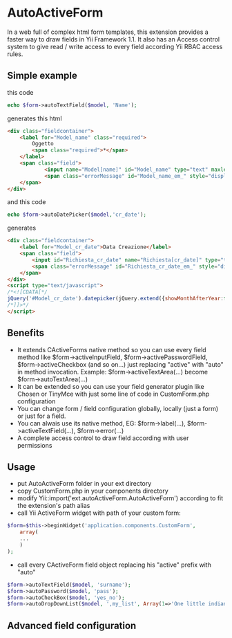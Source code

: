 # AutoActiveForm

In a web full of complex html form templates, this extension provides a faster way to draw fields in Yii Framework 1.1.
It also has an Access control system to give read / write access to every field according Yii RBAC access rules.

## Simple example
this code
```php
echo $form->autoTextField($model, 'Name');
```
generates this html
```html
<div class="fieldcontainer">
    <label for="Model_name" class="required">
        Oggetto 
        <span class="required">*</span>
    </label>
    <span class="field">
    		<input name="Model[name]" id="Model_name" type="text" maxlength="255" value="" />
    		<span class="errorMessage" id="Model_name_em_" style="display:none"></span>
    </span>
</div>
```
and this code
```php
echo $form->autoDatePicker($model,'cr_date');
```
generates
```html
<div class="fieldcontainer">
	<label for="Model_cr_date">Data Creazione</label>
	<span class="field">
		<input id="Richiesta_cr_date" name="Richiesta[cr_date]" type="text" value="05/07/2014" />
		<span class="errorMessage" id="Richiesta_cr_date_em_" style="display:none"></span>
	</span>
</div>
<script type="text/javascript">
/*<![CDATA[*/
jQuery('#Model_cr_date').datepicker(jQuery.extend({showMonthAfterYear:false},jQuery.datepicker.regional['it'],null));
/*]]>*/
</script>
```
## Benefits
+ It extends CActiveForms native method so you can use every field method like $form->activeInputField, $form->activePasswordField, $form->activeCheckbox (and so on...) just replacing "active" with "auto" in method invocation. Example: $form->activeTextArea(...) become $form->autoTextArea(...)
+ It can be extended so you can use your field generator plugin like Chosen or TinyMce with just some line of code in CustomForm.php configuration
+ You can change form / field configuration globally, locally (just a form) or just for a field.
+ You can alwais use its native method, EG: $form->label(...), $form->activeTextField(...), $form->error(...)
+ A complete access control to draw field according with user permissions

## Usage
- put AutoActiveForm folder in your ext directory
- copy CustomForm.php in your components directory
- modify Yii::import('ext.autoActiveForm.AutoActiveForm') according to fit the extension's path alias
- call Yii ActiveForm widget with path of your custom form:
```php
$form=$this->beginWidget('application.components.CustomForm',
	array(
	...
	)
);
```
- call every CActiveForm field object replacing his "active" prefix with "auto"
```php
$form->autoTextField($model, 'surname');
$form->autoPassword($model, 'pass');
$form->autoCheckBox($model, 'yes_no');
$form->autoDropDownList($model, ',my_list', Array(1=>'One little indian', 2=>'Two little indians'));
```

## Advanced field configuration
